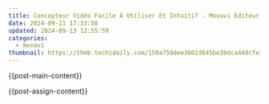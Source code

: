 ```yaml
---
title: Concepteur Vidéo Facile À Utiliser Et Intuitif - Movavi Éditeur De Vidéos
date: 2024-09-11 17:33:58
updated: 2024-09-13 12:55:59
categories:
  - movavi
thumbnail: https://thmb.techidaily.com/150a758dee3602d845be20dca449cfe34839f49d05b66229d2abdef97e1d0864.jpg
---
```


{{post-main-content}}

<ins class="adsbygoogle"
     style="display:block"
     data-ad-format="autorelaxed"
     data-ad-client="ca-pub-7571918770474297"
     data-ad-slot="1223367746"></ins>

{{post-assign-content}}

<ins class="adsbygoogle"
     style="display:block"
     data-ad-client="ca-pub-7571918770474297"
     data-ad-slot="8358498916"
     data-ad-format="auto"
     data-full-width-responsive="true"></ins>

